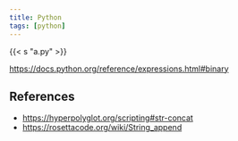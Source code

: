 ```yaml
---
title: Python
tags: [python]
---
```


{{< s "a.py" >}}

<https://docs.python.org/reference/expressions.html#binary>

## References

- <https://hyperpolyglot.org/scripting#str-concat>
- <https://rosettacode.org/wiki/String_append>
